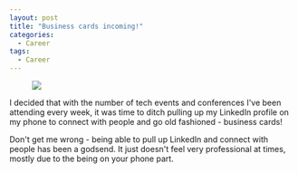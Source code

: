 ```yaml
---
layout: post
title: "Business cards incoming!"
categories:
  - Career
tags:
  - Career
---
```


<figure>
	<a href="https://danaoira.github.io/images/business-card-proof.jpg"><img src="https://danaoira.github.io/images/business-card-proof.jpg"></a>
</figure>

I decided that with the number of tech events and conferences I've been attending every week, it was time to ditch pulling up my LinkedIn profile on my phone to connect with people and go old fashioned - business cards!

Don't get me wrong - being able to pull up LinkedIn and connect with people has been a godsend. It just doesn't feel very professional at times, mostly due to the being on your phone part.